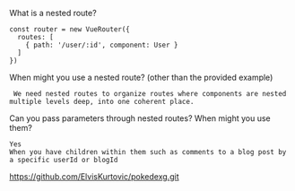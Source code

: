 What is a nested route?
<!-- enter you answer in the space below -->
```
const router = new VueRouter({
  routes: [
    { path: '/user/:id', component: User }
  ]
})
```

When might you use a nested route? (other than the provided example)
<!-- enter you answer in the space below -->
```
 We need nested routes to organize routes where components are nested multiple levels deep, into one coherent place.
```

Can you pass parameters through nested routes? When might you use them?
<!-- enter you answer in the space below -->
```
Yes
When you have children within them such as comments to a blog post by a specific userId or blogId
```

https://github.com/ElvisKurtovic/pokedexg.git